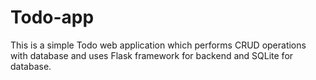 # Todo-app
This is a simple Todo web application which performs CRUD operations with database and uses Flask framework for backend and SQLite for database.

